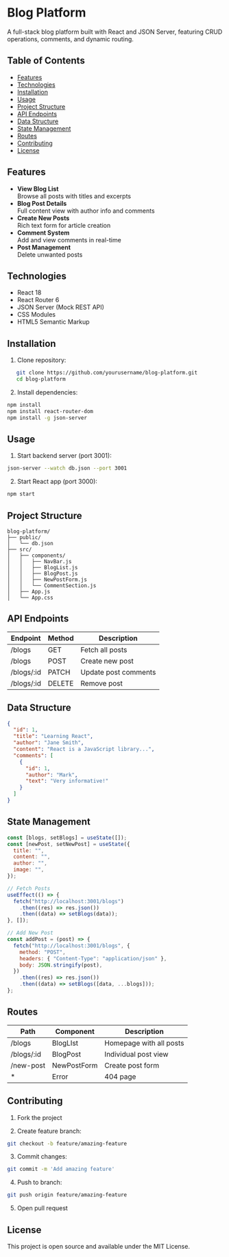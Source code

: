 # Blog Platform

A full-stack blog platform built with React and JSON Server, featuring CRUD operations, comments, and dynamic routing.

## Table of Contents

- [Features](#features)
- [Technologies](#technologies)
- [Installation](#installation)
- [Usage](#usage)
- [Project Structure](#project-structure)
- [API Endpoints](#api-endpoints)
- [Data Structure](#data-structure)
- [State Management](#state-management)
- [Routes](#routes)
- [Contributing](#contributing)
- [License](#license)

## Features

- **View Blog List**  
  Browse all posts with titles and excerpts
- **Blog Post Details**  
  Full content view with author info and comments
- **Create New Posts**  
  Rich text form for article creation
- **Comment System**  
  Add and view comments in real-time
- **Post Management**  
  Delete unwanted posts

## Technologies

- React 18
- React Router 6
- JSON Server (Mock REST API)
- CSS Modules
- HTML5 Semantic Markup

## Installation

1. Clone repository:

```bash
   git clone https://github.com/yourusername/blog-platform.git
   cd blog-platform
```

2. Install dependencies:

```bash
npm install
npm install react-router-dom
npm install -g json-server
```

## Usage

1. Start backend server (port 3001):

```bash
json-server --watch db.json --port 3001
```

2. Start React app (port 3000):

```bash
npm start
```

## Project Structure

```
blog-platform/
├── public/
│   └── db.json
├── src/
│   ├── components/
│   │   ├── NavBar.js
│   │   ├── BlogList.js
│   │   ├── BlogPost.js
│   │   ├── NewPostForm.js
│   │   └── CommentSection.js
│   ├── App.js
│   └── App.css
```

## API Endpoints

| Endpoint   | Method | Description          |
| ---------- | ------ | -------------------- |
| /blogs     | GET    | Fetch all posts      |
| /blogs     | POST   | Create new post      |
| /blogs/:id | PATCH  | Update post comments |
| /blogs/:id | DELETE | Remove post          |

## Data Structure

```json
{
  "id": 1,
  "title": "Learning React",
  "author": "Jane Smith",
  "content": "React is a JavaScript library...",
  "comments": [
    {
      "id": 1,
      "author": "Mark",
      "text": "Very informative!"
    }
  ]
}
```

## State Management

```javascript
const [blogs, setBlogs] = useState([]);
const [newPost, setNewPost] = useState({
  title: "",
  content: "",
  author: "",
  image: "",
});

// Fetch Posts
useEffect(() => {
  fetch("http://localhost:3001/blogs")
    .then((res) => res.json())
    .then((data) => setBlogs(data));
}, []);

// Add New Post
const addPost = (post) => {
  fetch("http://localhost:3001/blogs", {
    method: "POST",
    headers: { "Content-Type": "application/json" },
    body: JSON.stringify(post),
  })
    .then((res) => res.json())
    .then((data) => setBlogs([data, ...blogs]));
};
```

## Routes

| Path       | Component   | Description             |
| ---------- | ----------- | ----------------------- |
| /blogs     | BlogLIst    | Homepage with all posts |
| /blogs/:id | BlogPost    | Individual post view    |
| /new-post  | NewPostForm | Create post form        |
| \*         | Error       | 404 page                |

## Contributing

1. Fork the project

2. Create feature branch:

```bash
git checkout -b feature/amazing-feature
```

3. Commit changes:

```bash
git commit -m 'Add amazing feature'
```

4. Push to branch:

```bash
git push origin feature/amazing-feature
```

5. Open pull request

## License

This project is open source and available under the MIT License.
